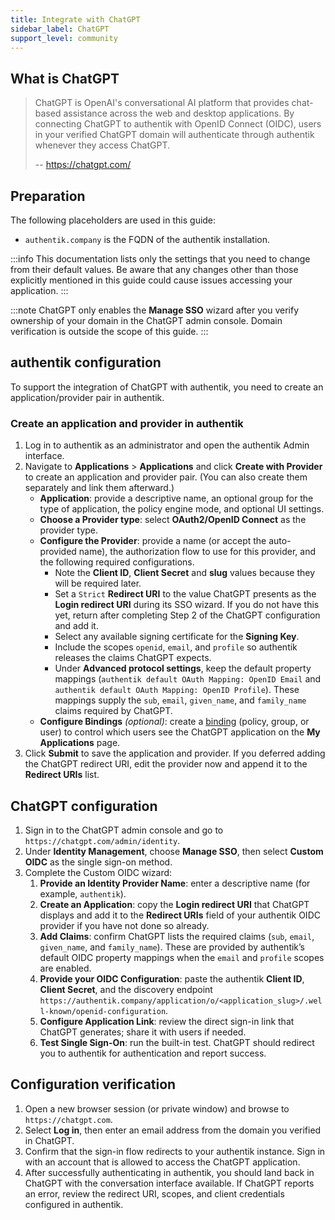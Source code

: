 ```yaml
---
title: Integrate with ChatGPT
sidebar_label: ChatGPT
support_level: community
---
```


## What is ChatGPT

> ChatGPT is OpenAI's conversational AI platform that provides chat-based assistance across the web and desktop applications.
> By connecting ChatGPT to authentik with OpenID Connect (OIDC), users in your verified ChatGPT domain will authenticate through authentik whenever they access ChatGPT.
>
> -- https://chatgpt.com/

## Preparation

The following placeholders are used in this guide:

- `authentik.company` is the FQDN of the authentik installation.

:::info
This documentation lists only the settings that you need to change from their default values. Be aware that any changes other than those explicitly mentioned in this guide could cause issues accessing your application.
:::

:::note
ChatGPT only enables the **Manage SSO** wizard after you verify ownership of your domain in the ChatGPT admin console. Domain verification is outside the scope of this guide.
:::

## authentik configuration

To support the integration of ChatGPT with authentik, you need to create an application/provider pair in authentik.

### Create an application and provider in authentik

1. Log in to authentik as an administrator and open the authentik Admin interface.
2. Navigate to **Applications** > **Applications** and click **Create with Provider** to create an application and provider pair. (You can also create them separately and link them afterward.)
    - **Application**: provide a descriptive name, an optional group for the type of application, the policy engine mode, and optional UI settings.
    - **Choose a Provider type**: select **OAuth2/OpenID Connect** as the provider type.
    - **Configure the Provider**: provide a name (or accept the auto-provided name), the authorization flow to use for this provider, and the following required configurations.
        - Note the **Client ID**, **Client Secret** and **slug** values because they will be required later.
        - Set a `Strict` **Redirect URI** to the value ChatGPT presents as the **Login redirect URI** during its SSO wizard. If you do not have this yet, return after completing Step&nbsp;2 of the ChatGPT configuration and add it.
        - Select any available signing certificate for the **Signing Key**.
        - Include the scopes `openid`, `email`, and `profile` so authentik releases the claims ChatGPT expects.
        - Under **Advanced protocol settings**, keep the default property mappings (`authentik default OAuth Mapping: OpenID Email` and `authentik default OAuth Mapping: OpenID Profile`). These mappings supply the `sub`, `email`, `given_name`, and `family_name` claims required by ChatGPT.
    - **Configure Bindings** _(optional)_: create a [binding](/docs/add-secure-apps/flows-stages/bindings/) (policy, group, or user) to control which users see the ChatGPT application on the **My Applications** page.
3. Click **Submit** to save the application and provider. If you deferred adding the ChatGPT redirect URI, edit the provider now and append it to the **Redirect URIs** list.

## ChatGPT configuration

1. Sign in to the ChatGPT admin console and go to `https://chatgpt.com/admin/identity`.
2. Under **Identity Management**, choose **Manage SSO**, then select **Custom OIDC** as the single sign-on method.
3. Complete the Custom OIDC wizard:
    1. **Provide an Identity Provider Name**: enter a descriptive name (for example, `authentik`).
    2. **Create an Application**: copy the **Login redirect URI** that ChatGPT displays and add it to the **Redirect URIs** field of your authentik OIDC provider if you have not done so already.
    3. **Add Claims**: confirm ChatGPT lists the required claims (`sub`, `email`, `given_name`, and `family_name`). These are provided by authentik’s default OIDC property mappings when the `email` and `profile` scopes are enabled.
    4. **Provide your OIDC Configuration**: paste the authentik **Client ID**, **Client Secret**, and the discovery endpoint `https://authentik.company/application/o/<application_slug>/.well-known/openid-configuration`.
    5. **Configure Application Link**: review the direct sign-in link that ChatGPT generates; share it with users if needed.
    6. **Test Single Sign-On**: run the built-in test. ChatGPT should redirect you to authentik for authentication and report success.

## Configuration verification

1. Open a new browser session (or private window) and browse to `https://chatgpt.com`.
2. Select **Log in**, then enter an email address from the domain you verified in ChatGPT.
3. Confirm that the sign-in flow redirects to your authentik instance. Sign in with an account that is allowed to access the ChatGPT application.
4. After successfully authenticating in authentik, you should land back in ChatGPT with the conversation interface available. If ChatGPT reports an error, review the redirect URI, scopes, and client credentials configured in authentik.
